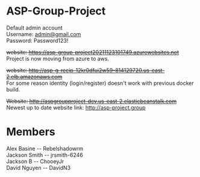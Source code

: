 # ASP-Group-Project  
Default admin account  
Username: admin@gmail.com  
Password: Password123!

~~website: https://asp-group-project20211123101749.azurewebsites.net~~  
Project is now moving from azure to aws.  
  
~~website: http://asp-g-recip-12kr0dfui2w59-814129720.us-east-2.elb.amazonaws.com~~  
For some reason identity (login/register) doesn't work with previous docker build.
  
~~Website: http://aspgroupproject-dev.us-east-2.elasticbeanstalk.com~~    
Newest up to date website link: http://asp-project.group  
# Members  
Alex Basine -- Rebelshadowrm  
Jackson Smith -- jrsmith-6246  
Jackson B -- ChooeyJr  
David Nguyen -- DavidN3  


